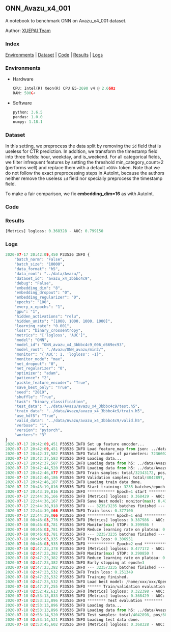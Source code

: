 ## ONN_Avazu_x4_001 

A notebook to benchmark ONN on Avazu_x4_001 dataset.

Author: [XUEPAI Team](https://github.com/xue-pai)


### Index
[Environments](#Environments) | [Dataset](#Dataset) | [Code](#Code) | [Results](#Results) | [Logs](#Logs)

### Environments
+ Hardware

  ```python
  CPU: Intel(R) Xeon(R) CPU E5-2690 v4 @ 2.6GHz
  RAM: 500G+
  ```
+ Software

  ```python
  python: 3.6.5
  pandas: 1.0.0
  numpy: 1.18.1
  ```

### Dataset
In this setting, we preprocess the data split by removing the ``id`` field that is useless for CTR prediction. In addition, we transform the timestamp field into three fields: hour, weekday, and is_weekend. For all categorical fields, we filter infrequent features by setting the threshold min_category_count=2 (performs well) and replace them with a default ``<OOV>`` token. Note that we do not follow the exact preprocessing steps in AutoInt, because the authors neither remove the useless ``id`` field nor specially preprocess the timestamp field.

To make a fair comparison, we fix **embedding_dim=16** as with AutoInt.


### Code


### Results
```python
[Metrics] logloss: 0.368328 - AUC: 0.799150
```


### Logs
```python
2020-07-17 20:42:09,450 P33536 INFO {
    "batch_norm": "False",
    "batch_size": "10000",
    "data_format": "h5",
    "data_root": "../data/Avazu/",
    "dataset_id": "avazu_x4_3bbbc4c9",
    "debug": "False",
    "embedding_dim": "8",
    "embedding_dropout": "0",
    "embedding_regularizer": "0",
    "epochs": "100",
    "every_x_epochs": "1",
    "gpu": "1",
    "hidden_activations": "relu",
    "hidden_units": "[1000, 1000, 1000, 1000]",
    "learning_rate": "0.001",
    "loss": "binary_crossentropy",
    "metrics": "['logloss', 'AUC']",
    "model": "ONN",
    "model_id": "ONN_avazu_x4_3bbbc4c9_006_d669ec93",
    "model_root": "./Avazu/ONN_avazu/min2/",
    "monitor": "{'AUC': 1, 'logloss': -1}",
    "monitor_mode": "max",
    "net_dropout": "0",
    "net_regularizer": "0",
    "optimizer": "adam",
    "patience": "2",
    "pickle_feature_encoder": "True",
    "save_best_only": "True",
    "seed": "2019",
    "shuffle": "True",
    "task": "binary_classification",
    "test_data": "../data/Avazu/avazu_x4_3bbbc4c9/test.h5",
    "train_data": "../data/Avazu/avazu_x4_3bbbc4c9/train.h5",
    "use_hdf5": "True",
    "valid_data": "../data/Avazu/avazu_x4_3bbbc4c9/valid.h5",
    "verbose": "1",
    "version": "pytorch",
    "workers": "3"
}
2020-07-17 20:42:09,451 P33536 INFO Set up feature encoder...
2020-07-17 20:42:09,451 P33536 INFO Load feature_map from json: ../data/Avazu/avazu_x4_3bbbc4c9/feature_map.json
2020-07-17 20:42:37,582 P33536 INFO Total number of parameters: 723660201.
2020-07-17 20:42:37,583 P33536 INFO Loading data...
2020-07-17 20:42:37,587 P33536 INFO Loading data from h5: ../data/Avazu/avazu_x4_3bbbc4c9/train.h5
2020-07-17 20:42:44,520 P33536 INFO Loading data from h5: ../data/Avazu/avazu_x4_3bbbc4c9/valid.h5
2020-07-17 20:42:46,077 P33536 INFO Train samples: total/32343172, pos/5492052, neg/26851120, ratio/16.98%
2020-07-17 20:42:46,186 P33536 INFO Validation samples: total/4042897, pos/686507, neg/3356390, ratio/16.98%
2020-07-17 20:42:46,187 P33536 INFO Loading train data done.
2020-07-17 20:43:19,816 P33536 INFO Start training: 3235 batches/epoch
2020-07-17 20:43:19,816 P33536 INFO ************ Epoch=1 start ************
2020-07-17 22:44:36,166 P33536 INFO [Metrics] logloss: 0.368429 - AUC: 0.798979
2020-07-17 22:44:36,167 P33536 INFO Save best model: monitor(max): 0.430550
2020-07-17 22:44:38,918 P33536 INFO --- 3235/3235 batches finished ---
2020-07-17 22:44:39,066 P33536 INFO Train loss: 0.377100
2020-07-17 22:44:39,066 P33536 INFO ************ Epoch=1 end ************
2020-07-18 00:46:03,776 P33536 INFO [Metrics] logloss: 0.387986 - AUC: 0.787972
2020-07-18 00:46:03,781 P33536 INFO Monitor(max) STOP: 0.399986 !
2020-07-18 00:46:03,781 P33536 INFO Reduce learning rate on plateau: 0.000100
2020-07-18 00:46:03,781 P33536 INFO --- 3235/3235 batches finished ---
2020-07-18 00:46:03,935 P33536 INFO Train loss: 0.306951
2020-07-18 00:46:03,935 P33536 INFO ************ Epoch=2 end ************
2020-07-18 02:47:23,378 P33536 INFO [Metrics] logloss: 0.477172 - AUC: 0.768023
2020-07-18 02:47:23,382 P33536 INFO Monitor(max) STOP: 0.290850 !
2020-07-18 02:47:23,382 P33536 INFO Reduce learning rate on plateau: 0.000010
2020-07-18 02:47:23,382 P33536 INFO Early stopping at epoch=3
2020-07-18 02:47:23,382 P33536 INFO --- 3235/3235 batches finished ---
2020-07-18 02:47:23,532 P33536 INFO Train loss: 0.251349
2020-07-18 02:47:23,532 P33536 INFO Training finished.
2020-07-18 02:47:23,532 P33536 INFO Load best model: /home/xxx/xxx/OpenCTR1030/benchmarks/Avazu/ONN_avazu/min2/avazu_x4_3bbbc4c9/ONN_avazu_x4_3bbbc4c9_006_d669ec93_model.ckpt
2020-07-18 02:47:27,255 P33536 INFO ****** Train/validation evaluation ******
2020-07-18 02:52:42,613 P33536 INFO [Metrics] logloss: 0.322398 - AUC: 0.866123
2020-07-18 02:53:13,833 P33536 INFO [Metrics] logloss: 0.368429 - AUC: 0.798979
2020-07-18 02:53:13,896 P33536 INFO ******** Test evaluation ********
2020-07-18 02:53:13,896 P33536 INFO Loading data...
2020-07-18 02:53:13,896 P33536 INFO Loading data from h5: ../data/Avazu/avazu_x4_3bbbc4c9/test.h5
2020-07-18 02:53:14,520 P33536 INFO Test samples: total/4042898, pos/686507, neg/3356391, ratio/16.98%
2020-07-18 02:53:14,521 P33536 INFO Loading test data done.
2020-07-18 02:53:45,602 P33536 INFO [Metrics] logloss: 0.368328 - AUC: 0.799150
```
